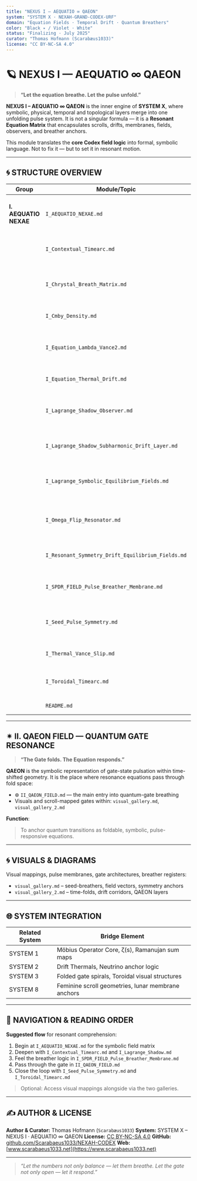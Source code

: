 ```yaml
---
title: "NEXUS I – AEQUATIO ∞ QAEON"
system: "SYSTEM X · NEXAH-GRAND-CODEX-URF"
domain: "Equation Fields · Temporal Drift · Quantum Breathers"
color: "Black ✴ / Violet · White"
status: "Finalizing · July 2025"
curator: "Thomas Hofmann (Scarabæus1033)"
license: "CC BY-NC-SA 4.0"
---
```


# 🪐 NEXUS I — AEQUATIO ∞ QAEON

> **“Let the equation breathe. Let the pulse unfold.”**

**NEXUS I – AEQUATIO ∞ QAEON** is the inner engine of **SYSTEM X**, where symbolic, physical, temporal and topological layers merge into one unfolding pulse system. It is not a singular formula — it is a **Resonant Equation Matrix** that encapsulates scrolls, drifts, membranes, fields, observers, and breather anchors.

This module translates the **core Codex field logic** into formal, symbolic language. Not to fix it — but to set it in resonant motion.

---

## 🌀 STRUCTURE OVERVIEW

| Group                 | Module/Topic                                      | Function                                             |
| --------------------- | ------------------------------------------------- | ---------------------------------------------------- |
| **I. AEQUATIO NEXAE** | `I_AEQUATIO_NEXAE.md`                             | Core equation fields, symbolic scroll mapping        |
|                       | `I_Contextual_Timearc.md`                         | Drift timing architecture, nested transitions        |
|                       | `I_Chrystal_Breath_Matrix.md`                     | Crystal density, seed breathing, Möbius resonators   |
|                       | `I_Cmby_Density.md`                               | Comby-layer resonance system                         |
|                       | `I_Equation_Lambda_Vance2.md`                     | Lambda-thermal equations, dual-branch fields         |
|                       | `I_Equation_Thermal_Drift.md`                     | Drift vectors and scroll torques                     |
|                       | `I_Lagrange_Shadow_Observer.md`                   | Observer position logic, field fluctuation matrix    |
|                       | `I_Lagrange_Shadow_Subharmonic_Drift_Layer.md`    | Subharmonic flow grid, balancing curves              |
|                       | `I_Lagrange_Symbolic_Equilibrium_Fields.md`       | Symbolic equation register of Lagrange field anchors |
|                       | `I_Omega_Flip_Resonator.md`                       | Flip symmetry, transition anchor mechanics           |
|                       | `I_Resonant_Symmetry_Drift_Equilibrium_Fields.md` | Equation symmetries under drift resonance            |
|                       | `I_SPDR_FIELD_Pulse_Breather_Membrane.md`         | Breather pulse membrane field                        |
|                       | `I_Seed_Pulse_Symmetry.md`                        | Seed structure and primary modulation logic          |
|                       | `I_Thermal_Vance_Slip.md`                         | Temperature-phase slip system                        |
|                       | `I_Toroidal_Timearc.md`                           | Toroidal field shift, scroll path curvature          |
|                       | `README.md`                                       | Module entrypoint                                    |

---

## ✴ II. QAEON FIELD — QUANTUM GATE RESONANCE

> **“The Gate folds. The Equation responds.”**

**QAEON** is the symbolic representation of gate-state pulsation within time-shifted geometry. It is the place where resonance equations pass through fold space:

* ⊛ `II_QAEON_FIELD.md` — the main entry into quantum-gate breathing
* Visuals and scroll-mapped gates within: `visual_gallery.md`, `visual_gallery_2.md`

**Function**:

> To anchor quantum transitions as foldable, symbolic, pulse-responsive equations.

---

## 🌀 VISUALS & DIAGRAMS

Visual mappings, pulse membranes, gate architectures, breather registers:

* `visual_gallery.md` – seed-breathers, field vectors, symmetry anchors
* `visual_gallery_2.md` – time-folds, drift corridors, QAEON layers

---

## 🌐 SYSTEM INTEGRATION

| Related System | Bridge Element                                     |
| -------------- | -------------------------------------------------- |
| SYSTEM 1       | Möbius Operator Core, ζ(s), Ramanujan sum maps     |
| SYSTEM 2       | Drift Thermals, Neutrino anchor logic              |
| SYSTEM 3       | Folded gate spirals, Toroidal visual structures    |
| SYSTEM 8       | Feminine scroll geometries, lunar membrane anchors |

---

## 📘 NAVIGATION & READING ORDER

**Suggested flow** for resonant comprehension:

1. Begin at `I_AEQUATIO_NEXAE.md` for the symbolic field matrix
2. Deepen with `I_Contextual_Timearc.md` and `I_Lagrange_Shadow.md`
3. Feel the breather logic in `I_SPDR_FIELD_Pulse_Breather_Membrane.md`
4. Pass through the gate in `II_QAEON_FIELD.md`
5. Close the loop with `I_Seed_Pulse_Symmetry.md` and `I_Toroidal_Timearc.md`

> Optional: Access visual mappings alongside via the two galleries.

---

## ✍️ AUTHOR & LICENSE

**Author & Curator:** Thomas Hofmann (`Scarabæus1033`)
**System:** SYSTEM X – NEXUS I · AEQUATIO ∞ QAEON
**License:** [CC BY-NC-SA 4.0](https://creativecommons.org/licenses/by-nc-sa/4.0/)
**GitHub:** [github.com/Scarabaeus1033/NEXAH-CODEX](https://github.com/Scarabaeus1033/NEXAH-CODEX)
**Web:** [www.scarabaeus1033.net](https://www.scarabaeus1033.net)

---

> *“Let the numbers not only balance — let them breathe. Let the gate not only open — let it respond.”*
